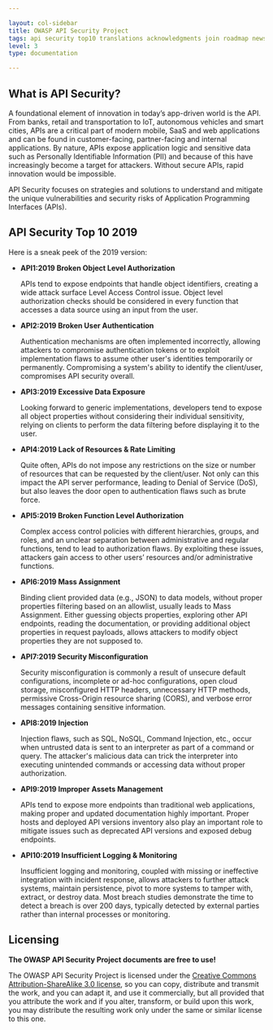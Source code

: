 ```yaml
---

layout: col-sidebar
title: OWASP API Security Project
tags: api security top10 translations acknowledgments join roadmap news
level: 3
type: documentation

---
```


## What is API Security?

A foundational element of innovation in today’s app-driven world is the API.
From banks, retail and transportation to IoT, autonomous vehicles and smart
cities, APIs are a critical part of modern mobile, SaaS and web applications and
can be found in customer-facing, partner-facing and internal applications. By
nature, APIs expose application logic and sensitive data such as Personally
Identifiable Information (PII) and because of this have increasingly become a
target for attackers. Without secure APIs, rapid innovation would be impossible.

API Security focuses on strategies and solutions to understand and mitigate the
unique vulnerabilities and security risks of Application Programming Interfaces
(APIs).

## API Security Top 10 2019

Here is a sneak peek of the 2019 version:

* **API1:2019 Broken Object Level Authorization**

  APIs tend to expose endpoints that handle object identifiers, creating a wide
  attack surface Level Access Control issue. Object level authorization checks
  should be considered in every function that accesses a data source using an
  input from the user.
* **API2:2019 Broken User Authentication**

  Authentication mechanisms are often implemented incorrectly, allowing
  attackers to compromise authentication tokens or to exploit implementation
  flaws to assume other user's identities temporarily or permanently.
  Compromising a system's ability to identify the client/user, compromises API
  security overall.
* **API3:2019 Excessive Data Exposure**

  Looking forward to generic implementations, developers tend to expose all
  object properties without considering their individual sensitivity, relying on
  clients to perform the data filtering before displaying it to the user.
* **API4:2019 Lack of Resources & Rate Limiting**

  Quite often, APIs do not impose any restrictions on the size or number of
  resources that can be requested by the client/user. Not only can this impact
  the API server performance, leading to Denial of Service (DoS), but also
  leaves the door open to authentication flaws such as brute force.
* **API5:2019 Broken Function Level Authorization**

  Complex access control policies with different hierarchies, groups, and roles,
  and an unclear separation between administrative and regular functions, tend
  to lead to authorization flaws. By exploiting these issues, attackers gain
  access to other users’ resources and/or administrative functions.
* **API6:2019 Mass Assignment**

  Binding client provided data (e.g., JSON) to data models, without proper
  properties filtering based on an allowlist, usually leads to Mass Assignment.
  Either guessing objects properties, exploring other API endpoints, reading the
  documentation, or providing additional object properties in request payloads,
  allows attackers to modify object properties they are not supposed to.
* **API7:2019 Security Misconfiguration**

  Security misconfiguration is commonly a result of unsecure default
  configurations, incomplete or ad-hoc configurations, open cloud storage,
  misconfigured HTTP headers, unnecessary HTTP methods, permissive Cross-Origin
  resource sharing (CORS), and verbose error messages containing sensitive
  information.
* **API8:2019 Injection**

  Injection flaws, such as SQL, NoSQL, Command Injection, etc., occur when
  untrusted data is sent to an interpreter as part of a command or query. The
  attacker's malicious data can trick the interpreter into executing unintended
  commands or accessing data without proper authorization.
* **API9:2019 Improper Assets Management**

  APIs tend to expose more endpoints than traditional web applications, making
  proper and updated documentation highly important. Proper hosts and deployed
  API versions inventory also play an important role to mitigate issues such as
  deprecated API versions and exposed debug endpoints.
* **API10:2019 Insufficient Logging & Monitoring**

  Insufficient logging and monitoring, coupled with missing or ineffective
  integration with incident response, allows attackers to further attack
  systems, maintain persistence, pivot to more systems to tamper with, extract,
  or destroy data. Most breach studies demonstrate the time to detect a breach
  is over 200 days, typically detected by external parties rather than internal
  processes or monitoring.

## Licensing

**The OWASP API Security Project documents are free to use!**

The OWASP API Security Project is licensed under the [Creative Commons
Attribution-ShareAlike 3.0 license][license], so you can copy, distribute and
transmit the work, and you can adapt it, and use it commercially, but all
provided that you attribute the work and if you alter, transform, or build upon
this work, you may distribute the resulting work only under the same or similar
license to this one.

[license]: https://creativecommons.org/licenses/by-sa/3.0/
